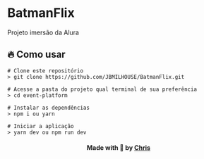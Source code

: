
# BatmanFlix
Projeto imersão da Alura

## :fire: Como usar
`````
# Clone este repositório
> git clone https://github.com/JBMILHOUSE/BatmanFlix.git

# Acesse a pasta do projeto qual terminal de sua preferência
> cd event-platform 

# Instalar as dependências
> npm i ou yarn 

# Iniciar a aplicação
> yarn dev ou npm run dev
`````
<h4 align="center">
    Made with 💜 by <a href="https://br.linkedin.com/in/chris-oliveira-alexandre/" target="_blank">Chris</a>
</h4>
